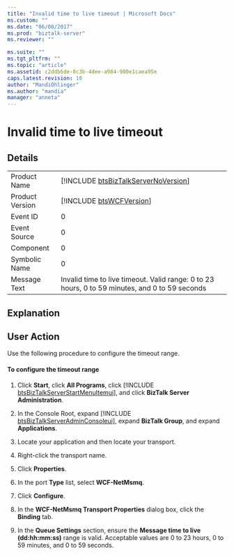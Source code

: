 ```yaml
---
title: "Invalid time to live timeout | Microsoft Docs"
ms.custom: ""
ms.date: "06/08/2017"
ms.prod: "biztalk-server"
ms.reviewer: ""

ms.suite: ""
ms.tgt_pltfrm: ""
ms.topic: "article"
ms.assetid: c2ddb6de-8c3b-4dee-a984-980e1caea95e
caps.latest.revision: 10
author: "MandiOhlinger"
ms.author: "mandia"
manager: "anneta"
---
```

# Invalid time to live timeout
## Details  

|                 |                                                                                                |
|-----------------|------------------------------------------------------------------------------------------------|
|  Product Name   |      [!INCLUDE [btsBizTalkServerNoVersion](../includes/btsbiztalkservernoversion-md.md)]       |
| Product Version |                  [!INCLUDE [btsWCFVersion](../includes/btswcfversion-md.md)]                   |
|    Event ID     |                                               0                                                |
|  Event Source   |                                               0                                                |
|    Component    |                                               0                                                |
|  Symbolic Name  |                                               0                                                |
|  Message Text   | Invalid time to live timeout. Valid range: 0 to 23 hours, 0 to 59 minutes, and 0 to 59 seconds |

## Explanation  

## User Action  
 Use the following procedure to configure the timeout range.  

#### To configure the timeout range  

1. Click <strong>Start</strong>, click <strong>All Programs</strong>, click [!INCLUDE [btsBizTalkServerStartMenuItemui](../includes/btsbiztalkserverstartmenuitemui-md.md)], and click <strong>BizTalk Server Administration</strong>.  

2. In the Console Root, expand [!INCLUDE [btsBizTalkServerAdminConsoleui](../includes/btsbiztalkserveradminconsoleui-md.md)], expand <strong>BizTalk Group</strong>, and expand  <strong>Applications</strong>.  

3. Locate your application and then locate your transport.  

4. Right-click the transport name.  

5. Click **Properties**.  

6. In the port **Type** list, select **WCF-NetMsmq**.  

7. Click **Configure**.  

8. In the **WCF-NetMsmq Transport Properties** dialog box, click the **Binding** tab.  

9. In the **Queue Settings** section, ensure the **Message time to live (dd:hh:mm:ss)** range is valid. Acceptable values are 0 to 23 hours, 0 to 59 minutes, and 0 to 59 seconds.
